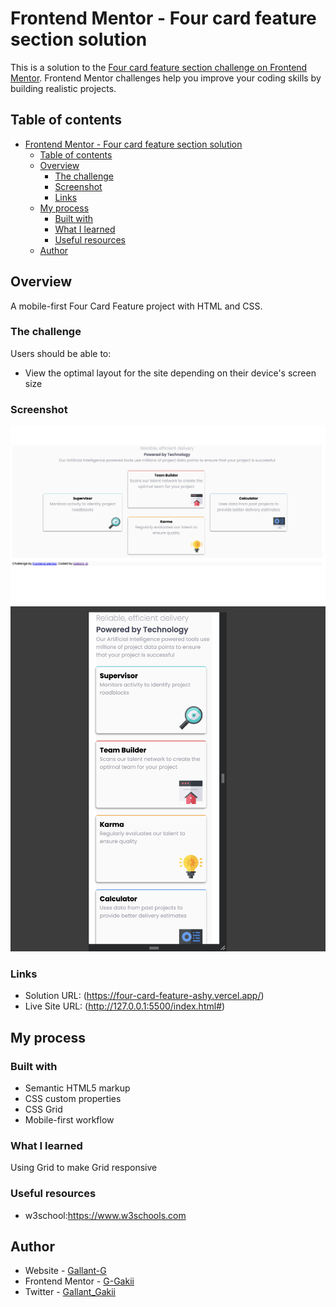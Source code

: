 # Frontend Mentor - Four card feature section solution

This is a solution to the [Four card feature section challenge on Frontend Mentor](https://www.frontendmentor.io/challenges/four-card-feature-section-weK1eFYK). Frontend Mentor challenges help you improve your coding skills by building realistic projects.

## Table of contents

- [Frontend Mentor - Four card feature section solution](#frontend-mentor---four-card-feature-section-solution)
  - [Table of contents](#table-of-contents)
  - [Overview](#overview)
    - [The challenge](#the-challenge)
    - [Screenshot](#screenshot)
    - [Links](#links)
  - [My process](#my-process)
    - [Built with](#built-with)
    - [What I learned](#what-i-learned)
    - [Useful resources](#useful-resources)
  - [Author](#author)

## Overview

A mobile-first Four Card Feature project with HTML and CSS.

### The challenge

Users should be able to:

- View the optimal layout for the site depending on their device's screen size

### Screenshot

![desktop preview](https://github.com/G-Gakii/four-card-feature/blob/main/images/screnshoot/Screenshot%202024-07-24%20at%2001.28.12.png)
![mobile-preview](https://github.com/G-Gakii/four-card-feature/blob/main/images/screnshoot/Screenshot%202024-07-24%20at%2001.29.03.png)

### Links

- Solution URL: (https://four-card-feature-ashy.vercel.app/)
- Live Site URL: (http://127.0.0.1:5500/index.html#)

## My process

### Built with

- Semantic HTML5 markup
- CSS custom properties
- CSS Grid
- Mobile-first workflow

### What I learned

Using Grid to make Grid responsive

### Useful resources

- w3school:https://www.w3schools.com

## Author

- Website - [Gallant-G](https://www.your-site.com)
- Frontend Mentor - [G-Gakii](https://www.frontendmentor.io/profile/yourusername)
- Twitter - [Gallant_Gakii](https://www.twitter.com/yourusername)
